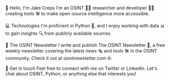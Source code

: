 👋 Hello, I'm Jake Creps
I'm an OSINT 🕵️‍♂️ researcher and developer 👨‍💻 creating tools 🛠️ to make open-source intelligence more accessible.

💻 Technologies
I'm proficient in Python 🐍, and I enjoy working with data 📊 to gain insights 🔍 from publicly available sources.

📰 The OSINT Newsletter
I write and publish The OSINT Newsletter 📧, a free weekly newsletter covering the latest news 🗞️ and tools 🛠️ in the OSINT community. Check it out at osintnewsletter.com 🌐.

🤝 Get in touch
Feel free to connect with me on Twitter or LinkedIn. Let's chat about OSINT, Python, or anything else that interests you!
